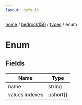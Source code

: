 ```yaml
---
layout: default
---
```


[home](/)  /  [bedrock150](/protocol/bedrock150)  /  [types](/protocol/bedrock150/types)  /  enum

# Enum

## Fields

Name | Type
---|---
name | string
values indexes | ushort[]
